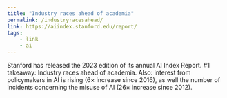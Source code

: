 ```yaml
---
title: "Industry races ahead of academia"
permalink: /industryracesahead/
link: https://aiindex.stanford.edu/report/
tags: 
    - link
    - ai
---
```


Stanford has released the 2023 edition of its annual AI Index Report. #1 takeaway: Industry races ahead of academia. Also: interest from policymakers in AI is rising (6× increase since 2016), as well the number of incidents concerning the misuse of AI (26× increase since 2012).
